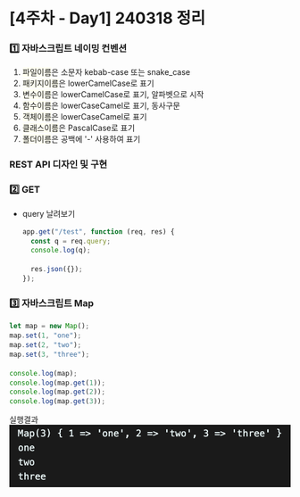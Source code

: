# [4주차 - Day1] 240318 정리

### 1️⃣ 자바스크립트 네이밍 컨벤션

1. <span style="background-color:#FFFFF0">파일이름</span>은 소문자 kebab-case 또는 snake_case
2. <span style="background-color:#FFFFF0">패키지이름</span>은 lowerCamelCase로 표기
3. <span style="background-color:#FFFFF0">변수이름</span>은 lowerCamelCase로 표기, 알파벳으로 시작
4. <span style="background-color:#FFFFF0">함수이름</span>은 lowerCaseCamel로 표기, 동사구문
5. <span style="background-color:#FFFFF0">객체이름</span>은 lowerCaseCamel로 표기
6. <span style="background-color:#FFFFF0">클래스이름</span>은 PascalCase로 표기
7. <span style="background-color:#FFFFF0">폴더이름</span>은 공백에 '-' 사용하여 표기

### REST API 디자인 및 구현

### 2️⃣ GET

- query 날려보기

  ```javascript
  app.get("/test", function (req, res) {
    const q = req.query;
    console.log(q);

    res.json({});
  });
  ```

### 3️⃣ 자바스크립트 Map

```javascript
let map = new Map();
map.set(1, "one");
map.set(2, "two");
map.set(3, "three");

console.log(map);
console.log(map.get(1));
console.log(map.get(2));
console.log(map.get(3));
```

실행결과
![output_map](../img/4주차_img/4-1-1.png)
